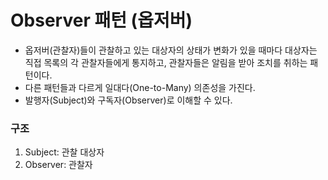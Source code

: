 # Observer 패턴 (옵저버) 
* 옵저버(관찰자)들이 관찰하고 있는 대상자의 상태가 변화가 있을 때마다 대상자는 직접 목록의 각 관찰자들에게 통지하고, 관찰자들은 알림을 받아 조치를 취하는 패턴이다.
* 다른 패턴들과 다르게 일대다(One-to-Many) 의존성을 가진다.
* 발행자(Subject)와 구독자(Observer)로 이해할 수 있다.

### 구조
1. Subject: 관찰 대상자
1. Observer: 관찰자
